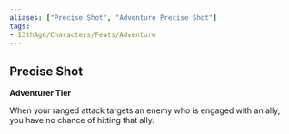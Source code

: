 ```yaml
---
aliases: ["Precise Shot", "Adventure Precise Shot"]
tags:
- 13thAge/Characters/Feats/Adventure
---
```


## Precise Shot

**Adventurer Tier**

When your ranged attack targets an enemy who is engaged with an ally, you have no chance of hitting that ally.
